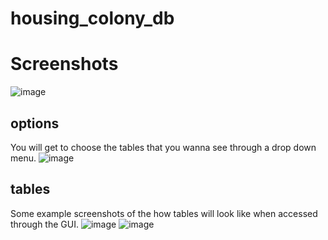 # housing_colony_db


# Screenshots 

![image](https://user-images.githubusercontent.com/80287027/235371450-60a00e7b-e9a5-4249-ab51-86e52c358b84.png)

## options
You will get to choose the tables that you wanna see through a drop down menu.
![image](https://user-images.githubusercontent.com/80287027/235371473-1524efe3-6c4c-43c8-bf0a-9351ebf1dfdf.png)

## tables
Some example screenshots of the how tables will look like when accessed through the GUI.
![image](https://user-images.githubusercontent.com/80287027/235371497-37e19f48-578d-453b-80c3-a0d6ba99017d.png)
![image](https://user-images.githubusercontent.com/80287027/235371512-5b25e836-c937-4143-bc19-448c2b981f68.png)

